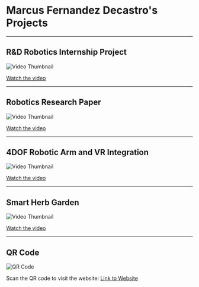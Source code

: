 # Marcus Fernandez Decastro's Projects

---

## R&D Robotics Internship Project

![Video Thumbnail](path_to_video1_thumbnail.png)

[Watch the video](path_to_video1.mp4)

---
## Robotics Research Paper

![Video Thumbnail](path_to_video2_thumbnail.png)

[Watch the video](path_to_video2.mp4)

---

## 4DOF Robotic Arm and VR Integration 

![Video Thumbnail](path_to_video2_thumbnail.png)

[Watch the video](path_to_video2.mp4)

---

## Smart Herb Garden

![Video Thumbnail](path_to_video2_thumbnail.png)

[Watch the video]((https://www.ece.ucf.edu/seniordesign/su2022fa2022/g24/docs/FinalDemo.mp4))

---
## QR Code

![QR Code](path_to_qr_code.png)

Scan the QR code to visit the website: [Link to Website](https://yourwebsite.com)
